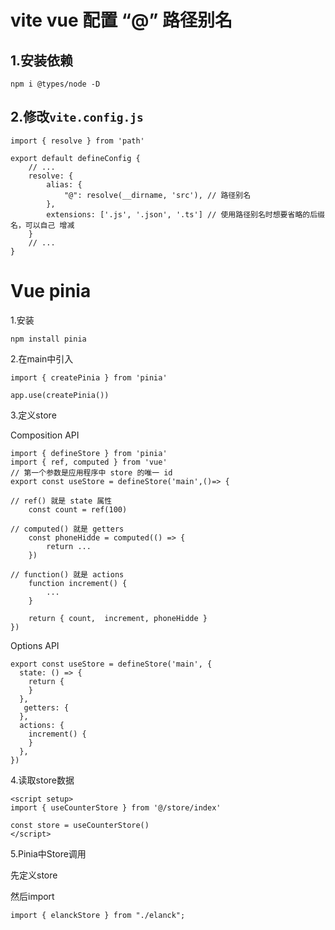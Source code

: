 # vite vue 配置 “@” 路径别名

## 1.安装依赖

``` 
npm i @types/node -D
```



## 2.修改`vite.config.js`

```
import { resolve } from 'path'

export default defineConfig {
    // ...
    resolve: {
        alias: {
            "@": resolve(__dirname, 'src'), // 路径别名
        },
        extensions: ['.js', '.json', '.ts'] // 使用路径别名时想要省略的后缀名，可以自己 增减
    }
    // ...
}
```

# Vue pinia

1.安装

``` 
npm install pinia
```

2.在main中引入

```
import { createPinia } from 'pinia'

app.use(createPinia())
```

3.定义store

Composition API

```
import { defineStore } from 'pinia'
import { ref, computed } from 'vue'
// 第一个参数是应用程序中 store 的唯一 id
export const useStore = defineStore('main',()=> {

// ref() 就是 state 属性
    const count = ref(100)
    
// computed() 就是 getters
    const phoneHidde = computed(() => {
        return ...
    })
    
// function() 就是 actions
    function increment() {
        ...
    }
    
    return { count,  increment, phoneHidde }
})
```

Options API

```
export const useStore = defineStore('main', {
  state: () => {
    return {
    }
  },
   getters: {
  },
  actions: {
    increment() {
    }
  },
})
```

4.读取store数据

```
<script setup>
import { useCounterStore } from '@/store/index'

const store = useCounterStore()
</script>

```

5.Pinia中Store调用

先定义store

然后import

```
import { elanckStore } from "./elanck";
```

